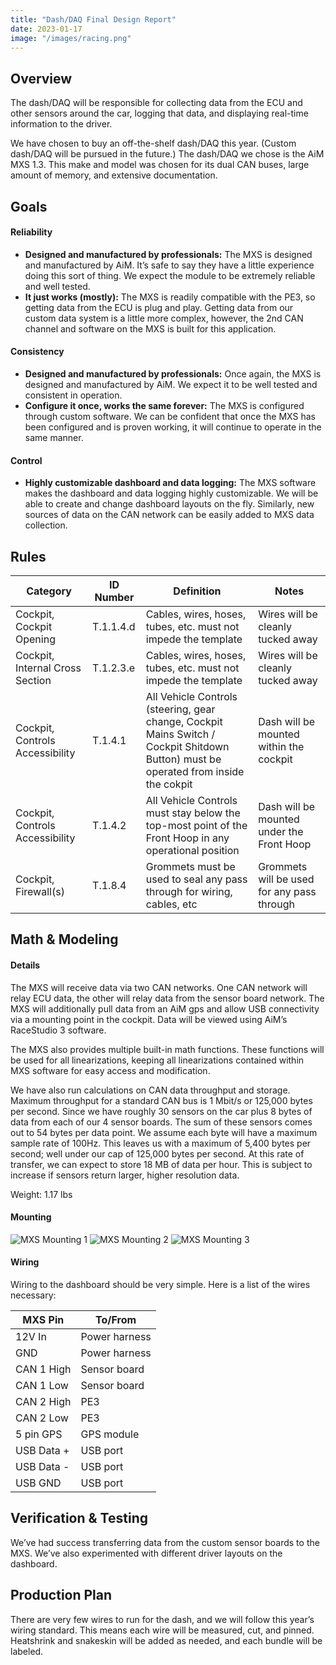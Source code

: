 ```yaml
---
title: "Dash/DAQ Final Design Report"
date: 2023-01-17
image: "/images/racing.png"
---
```

## Overview
The dash/DAQ will be responsible for collecting data from the ECU and other sensors around the car, logging that data, and displaying real-time information to the driver.

We have chosen to buy an off-the-shelf dash/DAQ this year. (Custom dash/DAQ will be pursued in the future.) The dash/DAQ we chose is the AiM MXS 1.3. This make and model was chosen for its dual CAN buses, large amount of memory, and extensive documentation.

## Goals
#### Reliability
- **Designed and manufactured by professionals:** The MXS is designed and manufactured by AiM. It’s safe to say they have a little experience doing this sort of thing. We expect the module to be extremely reliable and well tested.
- **It just works (mostly):** The MXS is readily compatible with the PE3, so getting data from the ECU is plug and play. Getting data from our custom data system is a little more complex, however, the 2nd CAN channel and software on the MXS  is built for this application.
#### Consistency
- **Designed and manufactured by professionals:** Once again, the MXS is designed and manufactured by AiM. We expect it to be well tested and consistent in operation.
- **Configure it once, works the same forever:** The MXS is configured through custom software. We can be confident that once the MXS has been configured and is proven working, it will continue to operate in the same manner.
#### Control
- **Highly customizable dashboard and data logging:** The MXS software makes the dashboard and data logging highly customizable. We will be able to create and change dashboard layouts on the fly. Similarly, new sources of data on the CAN network can be easily added to MXS data collection.

## Rules

| Category                        | ID Number | Definition                                                                                                                           | Notes                                      |
| ------------------------------- | --------- | ------------------------------------------------------------------------------------------------------------------------------------ | ------------------------------------------ |
| Cockpit, Cockpit Opening        | T.1.1.4.d | Cables, wires, hoses, tubes, etc. must not impede the template                                                                       | Wires will be cleanly tucked away          |
| Cockpit, Internal Cross Section | T.1.2.3.e | Cables, wires, hoses, tubes, etc. must not impede the template                                                                       | Wires will be cleanly tucked away          |
| Cockpit, Controls Accessibility | T.1.4.1   | All Vehicle Controls (steering, gear change, Cockpit Mains Switch / Cockpit Shitdown Button) must be operated from inside the cokpit | Dash will be mounted within the cockpit    |
| Cockpit, Controls Accessibility | T.1.4.2   | All Vehicle Controls must stay below the top-most point of the Front Hoop in any operational position                                | Dash will be mounted under the Front Hoop  |
| Cockpit, Firewall(s)            | T.1.8.4   | Grommets must be used to seal any pass through for wiring, cables, etc                                                               | Grommets will be used for any pass through |

## Math & Modeling

#### Details

The MXS will receive data via two CAN networks. One CAN network will relay ECU data, the other will relay data from the sensor board network. The MXS will additionally pull data from an AiM gps and allow USB connectivity via a mounting point in the cockpit. Data will be viewed using AiM’s RaceStudio 3 software.

The MXS also provides multiple built-in math functions. These functions will be used for all linearizations, keeping all linearizations contained within MXS software for easy access and modification.

We have also run calculations on CAN data throughput and storage. Maximum throughput for a standard CAN bus is 1 Mbit/s or 125,000 bytes per second. Since we have roughly 30 sensors on the car plus 8 bytes of data from each of our 4 sensor boards. The sum of these sensors comes out to 54 bytes per data point. We assume each byte will have a maximum sample rate of 100Hz. This leaves us with a maximum of 5,400 bytes per second; well under our cap of 125,000 bytes per second. At this rate of transfer, we can expect to store 18 MB of data per hour.
This is subject to increase if sensors return larger, higher resolution data.

Weight: 1.17 lbs

#### Mounting

![MXS Mounting 1](/images/dash-daq-fdr-23/mxs-mounting-1.png)
![MXS Mounting 2](/images/dash-daq-fdr-23/mxs-mounting-2.png)
![MXS Mounting 3](/images/dash-daq-fdr-23/mxs-mounting-3.png)

#### Wiring

Wiring to the dashboard should be very simple. Here is a list of the wires necessary:

| MXS Pin    | To/From       |
| ---------- | ------------- |
| 12V In     | Power harness |
| GND        | Power harness |
| CAN 1 High | Sensor  board |
| CAN 1 Low  | Sensor board  |
| CAN 2 High | PE3           |
| CAN 2 Low  | PE3           |
| 5 pin GPS  | GPS module    |
| USB Data + | USB port      |
| USB Data - | USB port      |
| USB GND    | USB port      |

## Verification & Testing

We’ve had success transferring data from the custom sensor boards to the MXS. We’ve also experimented with different driver layouts on the dashboard.

## Production Plan
There are very few wires to run for the dash, and we will follow this year’s wiring standard. This means each wire will be measured, cut, and pinned. Heatshrink and snakeskin will be added as needed, and each bundle will be labeled.